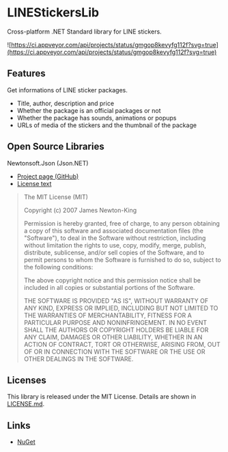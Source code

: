 # LINEStickersLib
Cross-platform .NET Standard library for LINE stickers.  

![https://ci.appveyor.com/api/projects/status/gmgop8kevyfg112f?svg=true](https://ci.appveyor.com/api/projects/status/gmgop8kevyfg112f?svg=true)

## Features
Get informations of LINE sticker packages.
- Title, author, description and price
- Whether the package is an official packages or not
- Whether the package has sounds, animations or popups
- URLs of media of the stickers and the thumbnail of the package

## Open Source Libraries
Newtonsoft.Json (Json.NET)
- [Project page (GitHub)](https://github.com/JamesNK/Newtonsoft.Json)
- [License text](https://github.com/JamesNK/Newtonsoft.Json/blob/master/LICENSE.md)
> The MIT License (MIT)  
>   
> Copyright (c) 2007 James Newton-King  
>   
> Permission is hereby granted, free of charge, to any person obtaining a copy of this software and associated documentation files (the "Software"), to deal in the Software without restriction, including without limitation the rights to use, copy, modify, merge, publish, distribute, sublicense, and/or sell copies of the Software, and to permit persons to whom the Software is furnished to do so, subject to the following conditions:  
>   
> The above copyright notice and this permission notice shall be included in all copies or substantial portions of the Software.  
>   
> THE SOFTWARE IS PROVIDED "AS IS", WITHOUT WARRANTY OF ANY KIND, EXPRESS OR IMPLIED, INCLUDING BUT NOT LIMITED TO THE WARRANTIES OF MERCHANTABILITY, FITNESS FOR A PARTICULAR PURPOSE AND NONINFRINGEMENT. IN NO EVENT SHALL THE AUTHORS OR COPYRIGHT HOLDERS BE LIABLE FOR ANY CLAIM, DAMAGES OR OTHER LIABILITY, WHETHER IN AN ACTION OF CONTRACT, TORT OR OTHERWISE, ARISING FROM, OUT OF OR IN CONNECTION WITH THE SOFTWARE OR THE USE OR OTHER DEALINGS IN THE SOFTWARE.

## Licenses
This library is released under the MIT License.
Details are shown in [LICENSE.md](https://github.com/Siketyan/LINEStickersLib/blob/master/LICENSE.md).

## Links
- [NuGet](https://www.nuget.org/packages/LINEStickersLib/)
